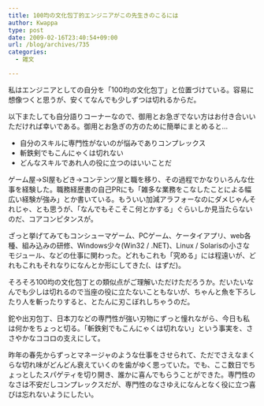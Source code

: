 ```yaml
---
title: 100均の文化包丁的エンジニアがこの先生きのこるには
author: Kwappa
type: post
date: 2009-02-16T23:40:54+09:00
url: /blog/archives/735
categories:
  - 雑文

---
```

私はエンジニアとしての自分を「100均の文化包丁」と位置づけている。容易に想像つくと思うが、安くてなんでも少しずつは切れるからだ。
  
以下またしても自分語りコーナーなので、御用とお急ぎでない方はお付き合いいただければ幸いである。御用とお急ぎの方のために簡単にまとめると…

  * 自分のスキルに専門性がないのが悩みでありコンプレックス
  * 斬鉄剣でもこんにゃくは切れない
  * どんなスキルであれ人の役に立つのはいいことだ

<!--more-->


  
ゲーム屋→SI屋もどき→コンテンツ屋と職を移り、その過程でかなりいろんな仕事を経験した。職務経歴書の自己PRにも「雑多な業務をこなしたことによる幅広い経験が強み」とか書いている。もういい加減アラフォーなのにダメじゃんそれじゃ、とも思うが、「なんでもそこそこ何とかする」ぐらいしか見当たらないのだ、コアコンピタンスが。
  
ざっと挙げてみてもコンシューマゲーム、PCゲーム、ケータイアプリ、web各種、組み込みの研修、Windows少々(Win32 / .NET)、Linux / Solarisの小さなモジュール、などの仕事に関わった。どれもこれも「究める」には程遠いが、どれもこれもそれなりになんとか形にしてきた(、はずだ)。
  
そろそろ100均の文化包丁との類似点がご理解いただけただろうか。だいたいなんでも少しは切れるので当座の役に立たないこともないが、ちゃんと魚を下ろしたり人を斬ったりすると、とたんに刃こぼれしちゃうのだ。
  
鉈や出刃包丁、日本刀などの専門性が強い刃物にずっと憧れながら、今日も私は何かをちょっと切る。「斬鉄剣でもこんにゃくは切れない」という事実を、ささやかなココロの支えにして。
  
昨年の春先からずっとマネージャのような仕事をさせられて、ただでさえなまくらな切れ味がどんどん衰えていくのを歯がゆく思っていた。でも、ここ数日でちょっとしたスパゲティを切り開き、誰かに喜んでもらうことができた。専門性のなさは不安だしコンプレックスだが、専門性のなさゆえになんとなく役に立つ喜びは忘れないようにしたい。
